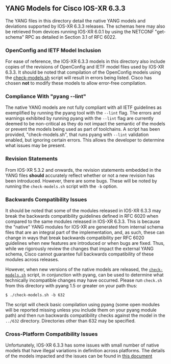 ## YANG Models for Cisco IOS-XR 6.3.3

The YANG files in this directory detail the native YANG models and deviations supported by IOS-XR 6.3.3 releases. The schemas here may also be retrieved from devices running IOS-XR 6.0.1 by using the NETCONF "get-schema" RPC as detailed in Section 3.1 of RFC 6022.

### OpenConfig and IETF Model Inclusion

For ease of reference, the IOS-XR 6.3.3 models in this directory also include copies of the revisions of OpenConfig and IETF model files used by IOS-XR 6.3.3. It should be noted that compilation of the OpenConfig models using the [check-models.sh](check-models.sh) script will result in errors being listed. Cisco has chosen **not** to modify these models to allow error-free compilation.


### Compliance With "pyang --lint"

The native YANG models are not fully compliant with all IETF guidelines as exemplified by running the pyang tool with the ```--lint``` flag. The errors and warnings exhibited by running pyang with the ```--lint``` flag are currently deemed to be non-critical as they do not impact the semantic of the models or prevent the models being used as part of toolchains. A script has been provided, "check-models.sh", that runs pyang with ```--lint``` validation enabled, but ignoring certain errors. This allows the developer to determine what issues may be present.


### Revision Statements

From IOS-XR 5.3.2 and onwards, the revision statements embedded in the YANG files **should** accurately reflect whether or not a new revision has been introduced. However, there are some bugs. These will be noted by running the ```check-models.sh``` script with the ```-b``` option.

### Backwards Compatibility Issues

It should be noted that some of the modules released in IOS-XR 6.3.3 may break the backwards compatibility guidelines defined in RFC 6020 when compared to the same modules released in IOS-XR 6.3.3. This is because the "native" YANG modules for IOS-XR are generated from internal schema files that are an integral part of the implementation, and, as such, these can change in ways that break backwards compatibility per RFC 6020 guidelines when new features are introduced or when bugs are fixed. Thus, while we rigorously review the changes that impact the external YANG schema, Cisco cannot guarantee full backwards compatibility of these modules across releases.

However, when new versions of the native models are released, the [```check-models.sh```](check-models.sh) script, in conjunction with pyang, can be used to determine what technically incompatible changes may have occurred. Please run ```check.sh``` from this directory with pyang 1.5 or greater on your path thus:

```
$ ./check-models.sh -b 632
```

The script will check basic compilation using pyang (some open modules will be reported missing unless you include them on your pyang module path) and then run backwards compatibility checks against the model in the ```../632``` directory. Directories other than 632 may be specified.

### Cross-Platform Compatibility Issues

Unfortunately, IOS-XR 6.3.3 has some issues with small number of native models that have illegal variations in definition across platforms. The details of the models impacted and the issues can be found in [this document](MODEL-ISSUES.md)

